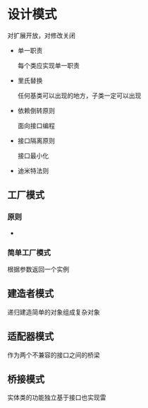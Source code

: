 # 设计模式

对扩展开放，对修改关闭

- 单一职责

  每个类应实现单一职责

- 里氏替换

  任何基类可以出现的地方，子类一定可以出现

- 依赖倒转原则

  面向接口编程

- 接口隔离原则

  接口最小化

- 迪米特法则

  

## 工厂模式

### 原则

- 

### 简单工厂模式

根据参数返回一个实例

## 建造者模式

递归建造简单的对象组成复杂对象

## 适配器模式

作为两个不兼容的接口之间的桥梁

## 桥接模式

实体类的功能独立基于接口也实现雷

## 